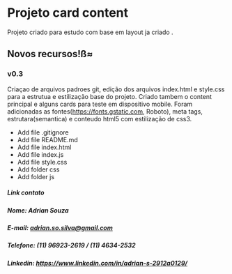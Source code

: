 # Projeto card content

Projeto criado para estudo com base em layout ja criado .

 ## Novos recursos!ß≈
### v0.3
 Criaçao de arquivos padroes git, edição dos arquivos index.html e style.css para a estrutua e estilização base do projeto.
 Criado tambem o content principal e alguns cards para teste em dispositivo mobile.
 Foram adicionadas as fontes(https://fonts.gstatic.com, Roboto), meta tags, estrutara(semantica) e conteudo html5 com estilização de css3.
  - Add file .gitignore
  - Add file README.md
  - Add file index.html
  - Add file index.js
  - Add file style.css
  - Add folder css
  - Add folder js

##### Link contato
##### Nome: Adrian Souza
##### E-mail: adrian.so.silva@gmail.com
##### Telefone: (11) 96923-2619 / (11) 4634-2532
##### Linkedin: https://www.linkedin.com/in/adrian-s-2912a0129/
